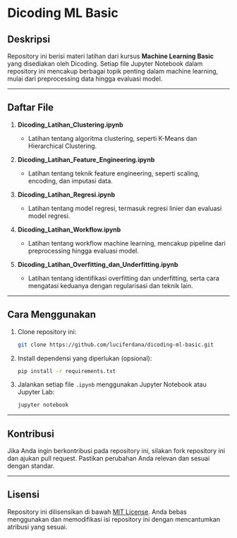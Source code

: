 # Dicoding ML Basic

## Deskripsi
Repository ini berisi materi latihan dari kursus **Machine Learning Basic** yang disediakan oleh Dicoding. Setiap file Jupyter Notebook dalam repository ini mencakup berbagai topik penting dalam machine learning, mulai dari preprocessing data hingga evaluasi model.

---

## Daftar File
1. **Dicoding_Latihan_Clustering.ipynb**
   - Latihan tentang algoritma clustering, seperti K-Means dan Hierarchical Clustering.

2. **Dicoding_Latihan_Feature_Engineering.ipynb**
   - Latihan tentang teknik feature engineering, seperti scaling, encoding, dan imputasi data.

3. **Dicoding_Latihan_Regresi.ipynb**
   - Latihan tentang model regresi, termasuk regresi linier dan evaluasi model regresi.

4. **Dicoding_Latihan_Workflow.ipynb**
   - Latihan tentang workflow machine learning, mencakup pipeline dari preprocessing hingga evaluasi model.

5. **Dicoding_Latihan_Overfitting_dan_Underfitting.ipynb**
   - Latihan tentang identifikasi overfitting dan underfitting, serta cara mengatasi keduanya dengan regularisasi dan teknik lain.

---

## Cara Menggunakan
1. Clone repository ini:
   ```bash
   git clone https://github.com/luciferdana/dicoding-ml-basic.git
   ```

2. Install dependensi yang diperlukan (opsional):
   ```bash
   pip install -r requirements.txt
   ```

3. Jalankan setiap file `.ipynb` menggunakan Jupyter Notebook atau Jupyter Lab:
   ```bash
   jupyter notebook
   ```

---

## Kontribusi
Jika Anda ingin berkontribusi pada repository ini, silakan fork repository ini dan ajukan pull request. Pastikan perubahan Anda relevan dan sesuai dengan standar.

---

## Lisensi
Repository ini dilisensikan di bawah [MIT License](LICENSE). Anda bebas menggunakan dan memodifikasi isi repository ini dengan mencantumkan atribusi yang sesuai.
